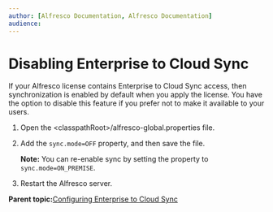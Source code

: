 ```yaml
---
author: [Alfresco Documentation, Alfresco Documentation]
audience: 
---
```


# Disabling Enterprise to Cloud Sync

If your Alfresco license contains Enterprise to Cloud Sync access, then synchronization is enabled by default when you apply the license. You have the option to disable this feature if you prefer not to make it available to your users.

1.  Open the <classpathRoot\>/alfresco-global.properties file.

2.  Add the `sync.mode=OFF` property, and then save the file.

    **Note:** You can re-enable sync by setting the property to `sync.mode=ON_PREMISE`.

3.  Restart the Alfresco server.


**Parent topic:**[Configuring Enterprise to Cloud Sync](../concepts/cloud-sync-config.md)

